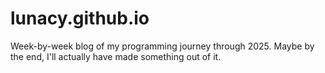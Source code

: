 # lunacy.github.io
Week-by-week blog of my programming journey through 2025. Maybe by the end, I'll actually have made something out of it.
